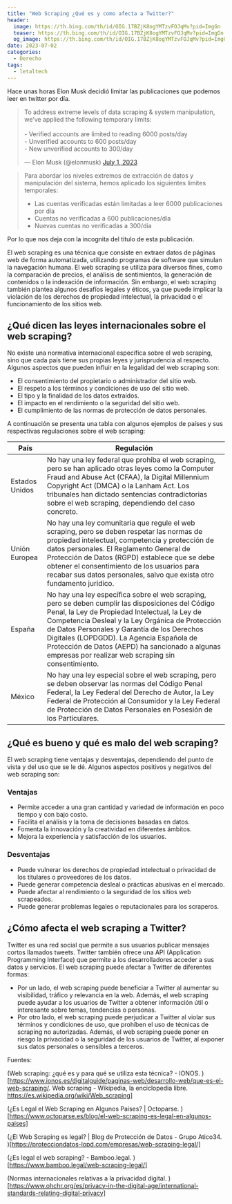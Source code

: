 ```yaml
---
title: "Web Scraping ¿Qué es y como afecta a Twitter?"
header:
  image: https://th.bing.com/th/id/OIG.17BZjK8ogYMTzvFOJqMv?pid=ImgGn
  teaser: https://th.bing.com/th/id/OIG.17BZjK8ogYMTzvFOJqMv?pid=ImgGn
  og_image: https://th.bing.com/th/id/OIG.17BZjK8ogYMTzvFOJqMv?pid=ImgGn
date: 2023-07-02
categories:
  - Derecho
tags:
  - letaltech
---
```


Hace unas horas Elon Musk decidió limitar las publicaciones que podemos leer en twitter por día.

<blockquote class="twitter-tweet"><p lang="en" dir="ltr">To address extreme levels of data scraping &amp; system manipulation, we’ve applied the following temporary limits:<br><br>- Verified accounts are limited to reading 6000 posts/day<br>- Unverified accounts to 600 posts/day<br>- New unverified accounts to 300/day</p>&mdash; Elon Musk (@elonmusk) <a href="https://twitter.com/elonmusk/status/1675187969420828672?ref_src=twsrc%5Etfw">July 1, 2023</a></blockquote> <script async src="https://platform.twitter.com/widgets.js" charset="utf-8"></script>

> Para abordar los niveles extremos de extracción de datos y manipulación del sistema, hemos aplicado los siguientes límites temporales:
> - Las cuentas verificadas están limitadas a leer 6000 publicaciones por día
>- Cuentas no verificadas a 600 publicaciones/día
> - Nuevas cuentas no verificadas a 300/día

Por lo que nos deja con la incognita del título de esta publicación.

El web scraping es una técnica que consiste en extraer datos de páginas web de forma automatizada, utilizando programas de software que simulan la navegación humana. El web scraping se utiliza para diversos fines, como la comparación de precios, el análisis de sentimientos, la generación de contenidos o la indexación de información. Sin embargo, el web scraping también plantea algunos desafíos legales y éticos, ya que puede implicar la violación de los derechos de propiedad intelectual, la privacidad o el funcionamiento de los sitios web.

## ¿Qué dicen las leyes internacionales sobre el web scraping?

No existe una normativa internacional específica sobre el web scraping, sino que cada país tiene sus propias leyes y jurisprudencia al respecto. Algunos aspectos que pueden influir en la legalidad del web scraping son:

- El consentimiento del propietario o administrador del sitio web.
- El respeto a los términos y condiciones de uso del sitio web.
- El tipo y la finalidad de los datos extraídos.
- El impacto en el rendimiento o la seguridad del sitio web.
- El cumplimiento de las normas de protección de datos personales.

A continuación se presenta una tabla con algunos ejemplos de países y sus respectivas regulaciones sobre el web scraping:

| País | Regulación |
| --- | --- |
| Estados Unidos | No hay una ley federal que prohíba el web scraping, pero se han aplicado otras leyes como la Computer Fraud and Abuse Act (CFAA), la Digital Millennium Copyright Act (DMCA) o la Lanham Act. Los tribunales han dictado sentencias contradictorias sobre el web scraping, dependiendo del caso concreto. |
| Unión Europea | No hay una ley comunitaria que regule el web scraping, pero se deben respetar las normas de propiedad intelectual, competencia y protección de datos personales. El Reglamento General de Protección de Datos (RGPD) establece que se debe obtener el consentimiento de los usuarios para recabar sus datos personales, salvo que exista otro fundamento jurídico. |
| España | No hay una ley específica sobre el web scraping, pero se deben cumplir las disposiciones del Código Penal, la Ley de Propiedad Intelectual, la Ley de Competencia Desleal y la Ley Orgánica de Protección de Datos Personales y Garantía de los Derechos Digitales (LOPDGDD). La Agencia Española de Protección de Datos (AEPD) ha sancionado a algunas empresas por realizar web scraping sin consentimiento. |
| México | No hay una ley especial sobre el web scraping, pero se deben observar las normas del Código Penal Federal, la Ley Federal del Derecho de Autor, la Ley Federal de Protección al Consumidor y la Ley Federal de Protección de Datos Personales en Posesión de los Particulares. |

## ¿Qué es bueno y qué es malo del web scraping?

El web scraping tiene ventajas y desventajas, dependiendo del punto de vista y del uso que se le dé. Algunos aspectos positivos y negativos del web scraping son:

### Ventajas

- Permite acceder a una gran cantidad y variedad de información en poco tiempo y con bajo costo.
- Facilita el análisis y la toma de decisiones basadas en datos.
- Fomenta la innovación y la creatividad en diferentes ámbitos.
- Mejora la experiencia y satisfacción de los usuarios.

### Desventajas

- Puede vulnerar los derechos de propiedad intelectual o privacidad de los titulares o proveedores de los datos.
- Puede generar competencia desleal o prácticas abusivas en el mercado.
- Puede afectar al rendimiento o la seguridad de los sitios web scrapeados.
- Puede generar problemas legales o reputacionales para los scraperos.

## ¿Cómo afecta el web scraping a Twitter?

Twitter es una red social que permite a sus usuarios publicar mensajes cortos llamados tweets. Twitter también ofrece una API (Application Programming Interface) que permite a los desarrolladores acceder a sus datos y servicios. El web scraping puede afectar a Twitter de diferentes formas:

- Por un lado, el web scraping puede beneficiar a Twitter al aumentar su visibilidad, tráfico y relevancia en la web. Además, el web scraping puede ayudar a los usuarios de Twitter a obtener información útil o interesante sobre temas, tendencias o personas.
- Por otro lado, el web scraping puede perjudicar a Twitter al violar sus términos y condiciones de uso, que prohíben el uso de técnicas de scraping no autorizadas. Además, el web scraping puede poner en riesgo la privacidad o la seguridad de los usuarios de Twitter, al exponer sus datos personales o sensibles a terceros.

Fuentes:

(Web scraping: ¿qué es y para qué se utiliza esta técnica? - IONOS. )[https://www.ionos.es/digitalguide/paginas-web/desarrollo-web/que-es-el-web-scraping/.
Web scraping - Wikipedia, la enciclopedia libre. https://es.wikipedia.org/wiki/Web_scraping]

(¿Es Legal el Web Scraping en Algunos Países? | Octoparse. )[https://www.octoparse.es/blog/el-web-scraping-es-legal-en-algunos-paises]

(¿El Web Scraping es legal? | Blog de Protección de Datos - Grupo Atico34. )[https://protecciondatos-lopd.com/empresas/web-scraping-legal/]

(¿Es legal el web scraping? - Bamboo.legal. )[https://www.bamboo.legal/web-scraping-legal/]

(Normas internacionales relativas a la privacidad digital. )[https://www.ohchr.org/es/privacy-in-the-digital-age/international-standards-relating-digital-privacy]

